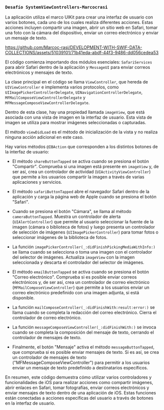 ### `Desafío SystemViewControllers-Marcocrasi`

La aplicación  utiliza el marco UIKit para crear una interfaz de usuario con varios botones, cada uno de los cuales realiza diferentes acciones. Estas acciones incluyen compartir una imagen, abrir un sitio web en Safari, tomar una foto con la cámara del dispositivo, enviar un correo electrónico y enviar un mensaje de texto.

https://github.com/Marcoc-rasi/DEVELOPMENT-WITH-SWIF-DATA-COLLECTIONS/assets/51039101/71b41eda-abdf-44f3-9486-dd056cedea53

El código comienza importando dos módulos esenciales: `SafariServices` para abrir Safari dentro de la aplicación y `MessageUI` para enviar correos electrónicos y mensajes de texto.

La clase principal en el código se llama `ViewController`, que hereda de `UIViewController` e implementa varios protocolos, como `UIImagePickerControllerDelegate`, `UINavigationControllerDelegate`, `MFMailComposeViewControllerDelegate` y `MFMessageComposeViewControllerDelegate`.

Dentro de esta clase, hay una propiedad llamada `imageView`, que está asociada con una vista de imagen en la interfaz de usuario. Esta vista de imagen se utiliza para mostrar imágenes seleccionadas o capturadas.

El método `viewDidLoad` es el método de inicialización de la vista y no realiza ninguna acción adicional en este caso.

Hay varios métodos `@IBAction` que corresponden a los distintos botones de la interfaz de usuario:

- El método `shareButtonTapped` se activa cuando se presiona el botón "Compartir". Comprueba si una imagen está presente en `imageView` y, de ser así, crea un controlador de actividad (`UIActivityViewController`) que permite a los usuarios compartir la imagen a través de varias aplicaciones y servicios.

- El método `safariButtonTapped` abre el navegador Safari dentro de la aplicación y carga la página web de Apple cuando se presiona el botón "Safari".

- Cuando se presiona el botón "Cámara", se llama al método `cameraButtonTapped`. Muestra un controlador de alerta (`UIAlertController`) que permite al usuario seleccionar la fuente de la imagen (cámara o biblioteca de fotos) y luego presenta un controlador de selección de imágenes (`UIImagePickerController`) para tomar fotos o seleccionar imágenes de la biblioteca de fotos.

- La función `imagePickerController(_:didFinishPickingMediaWithInfo:)` se llama cuando se selecciona o toma una imagen con el controlador del selector de imágenes. Actualiza `imageView` con la imagen seleccionada y descarta el controlador del selector de imágenes.

- El método `emailButtonTapped` se activa cuando se presiona el botón "Correo electrónico". Comprueba si es posible enviar correos electrónicos y, de ser así, crea un controlador de correo electrónico (`MFMailComposeViewController`) que permite a los usuarios enviar un correo electrónico predefinido con una imagen adjunta, si está disponible.

- La función `mailComposeController(_:didFinishWith:result:error:)` se llama cuando se completa la redacción del correo electrónico. Cierra el controlador de correo electrónico.

- La función `messageComposeViewController(_:didFinishWith:)` se invoca cuando se completa la composición del mensaje de texto, cerrando el controlador de mensajes de texto.

- Finalmente, el botón "Mensaje" activa el método `messageButtonTapped`, que comprueba si es posible enviar mensajes de texto. Si es así, se crea un controlador de mensajes de texto ("MFMessageComposeViewController") para permitir a los usuarios enviar un mensaje de texto predefinido a destinatarios específicos.

En resumen, este código demuestra cómo utilizar varios controladores y funcionalidades de iOS para realizar acciones como compartir imágenes, abrir enlaces en Safari, tomar fotografías, enviar correos electrónicos y enviar mensajes de texto dentro de una aplicación de iOS. Estas funciones están conectadas a acciones específicas del usuario a través de botones en la interfaz de usuario.
